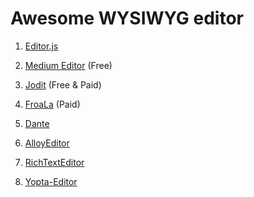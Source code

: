 # Awesome WYSIWYG editor

1. [Editor.js](https://editorjs.io/) 

2. [Medium Editor](https://github.com/yabwe/medium-editor) (Free)

3. [Jodit](https://xdsoft.net/jodit/) (Free & Paid)

4. [FroaLa](https://froala.com/) (Paid)

5. [Dante](https://www.dante-editor.dev/)

6. [AlloyEditor](https://alloyeditor.com/)

7. [RichTextEditor](https://richtexteditor.com/)

8. [Yopta-Editor](https://github.com/Darginec05/Yopta-Editor)
